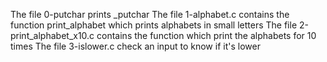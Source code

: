The file 0-putchar prints _putchar 
The file 1-alphabet.c contains the function print_alphabet which prints alphabets in small letters
The file 2-print_alphabet_x10.c contains the function which print the alphabets for 10 times
The file 3-islower.c check an input to know if it's lower
